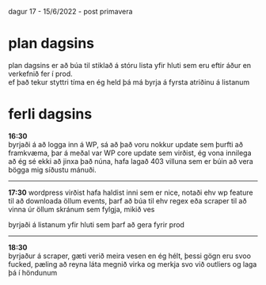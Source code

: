 dagur 17 - 15/6/2022 - post primavera

# plan dagsins

plan dagsins er að búa til stiklað á stóru lista yfir hluti sem eru eftir áður en verkefnið fer í prod.   
ef það tekur styttri tíma en ég held þá má byrja á fyrsta atriðinu á listanum

# ferli dagsins

**16:30**  
byrjaði á að logga inn á WP, sá að það voru nokkur update sem þurfti að framkvæma, þar á meðal var WP core update sem virðist, ég vona innilega að ég sé ekki að jinxa það núna, hafa lagað 403 villuna sem er búin að vera bögga mig síðustu mánuði.

---
**17:30**
wordpress virðist hafa haldist inni sem er nice, notaði ehv wp feature til að downloada öllum events, þarf að búa til ehv regex eða scraper til að vinna úr öllum skránum sem fylgja, mikið ves

byrjaði á listanum yfir hluti sem þarf að gera fyrir prod

---
**18:30**  
byrjaður á scraper, gæti verið meira vesen en ég hélt, þessi gögn eru svoo fucked, pæling að reyna láta megnið virka og merkja svo við outliers og laga þá í höndunum